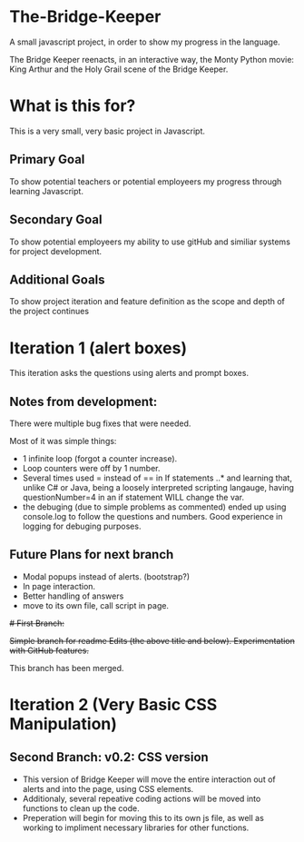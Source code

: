 # The-Bridge-Keeper
A small javascript project, in order to show my progress in the language.

The Bridge Keeper reenacts, in an interactive way, the Monty Python movie: King Arthur and the Holy Grail scene of the Bridge Keeper. 


# What is this for?

This is a very small, very basic project in Javascript. 

## Primary Goal

To show potential teachers or potential employeers my progress through learning Javascript.

## Secondary Goal

To show potential employeers my ability to use gitHub and similiar systems for project development.

## Additional Goals

To show project iteration and feature definition as the scope and depth of the project continues

# Iteration 1 (alert boxes)

This iteration asks the questions using alerts and prompt boxes. 

## Notes from development:

There were multiple bug fixes that were needed. 

Most of it was simple things: 
* 1 infinite loop (forgot a counter increase). 
* Loop counters were off by 1 number. 
* Several times used = instead of == in If statements 
..* and learning that, unlike C# or Java, being a loosely interpreted scripting langauge, having questionNumber=4 in an if statement WILL change the var.
* the debuging (due to simple problems as commented) ended up using console.log to follow the questions and numbers. Good experience in logging for debuging purposes.

## Future Plans for next branch

* Modal popups instead of alerts. (bootstrap?)
* In page interaction. 
* Better handling of answers
* move to its own file, call script in page.

~~# First Branch:~~

~~Simple branch for readme Edits (the above title and below). Experimentation with GitHub features.~~

This branch has been merged.

# Iteration 2 (Very Basic CSS Manipulation)

## Second Branch: v0.2: CSS version

* This version of Bridge Keeper will move the entire interaction out of alerts and into the page, using CSS elements.
* Additionaly, several repeative coding actions will be moved into functions to clean up the code.
* Preperation will begin for moving this to its own js file, as well as working to impliment necessary libraries for other functions.
